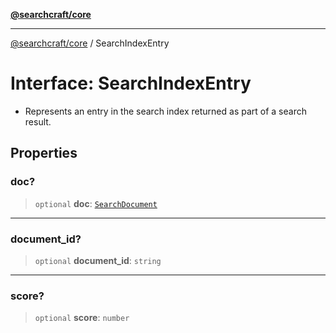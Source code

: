 [**@searchcraft/core**](https://docs.searchcraft.io/reference/sdk/core/README.md)

***

[@searchcraft/core](https://docs.searchcraft.io/reference/sdk/core/globals.md) / SearchIndexEntry

# Interface: SearchIndexEntry

* Represents an entry in the search index returned as part of a search result.

## Properties

### doc?

> `optional` **doc**: [`SearchDocument`](https://docs.searchcraft.io/reference/sdk/core/interfaces/SearchDocument.md)

***

### document\_id?

> `optional` **document\_id**: `string`

***

### score?

> `optional` **score**: `number`
